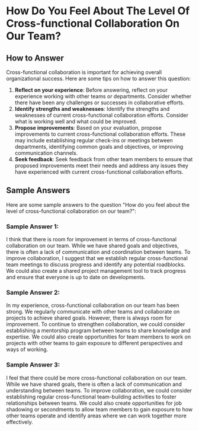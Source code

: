How Do You Feel About The Level Of Cross-functional Collaboration On Our Team?
=====================================================================================================

How to Answer
-------------

Cross-functional collaboration is important for achieving overall organizational success. Here are some tips on how to answer this question:

1. **Reflect on your experience**: Before answering, reflect on your experience working with other teams or departments. Consider whether there have been any challenges or successes in collaborative efforts.
2. **Identify strengths and weaknesses**: Identify the strengths and weaknesses of current cross-functional collaboration efforts. Consider what is working well and what could be improved.
3. **Propose improvements**: Based on your evaluation, propose improvements to current cross-functional collaboration efforts. These may include establishing regular check-ins or meetings between departments, identifying common goals and objectives, or improving communication channels.
4. **Seek feedback**: Seek feedback from other team members to ensure that proposed improvements meet their needs and address any issues they have experienced with current cross-functional collaboration efforts.

Sample Answers
--------------

Here are some sample answers to the question "How do you feel about the level of cross-functional collaboration on our team?":

### Sample Answer 1:

I think that there is room for improvement in terms of cross-functional collaboration on our team. While we have shared goals and objectives, there is often a lack of communication and coordination between teams. To improve collaboration, I suggest that we establish regular cross-functional team meetings to discuss progress and identify any potential roadblocks. We could also create a shared project management tool to track progress and ensure that everyone is up to date on developments.

### Sample Answer 2:

In my experience, cross-functional collaboration on our team has been strong. We regularly communicate with other teams and collaborate on projects to achieve shared goals. However, there is always room for improvement. To continue to strengthen collaboration, we could consider establishing a mentorship program between teams to share knowledge and expertise. We could also create opportunities for team members to work on projects with other teams to gain exposure to different perspectives and ways of working.

### Sample Answer 3:

I feel that there could be more cross-functional collaboration on our team. While we have shared goals, there is often a lack of communication and understanding between teams. To improve collaboration, we could consider establishing regular cross-functional team-building activities to foster relationships between teams. We could also create opportunities for job shadowing or secondments to allow team members to gain exposure to how other teams operate and identify areas where we can work together more effectively.

